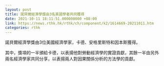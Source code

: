 ```yaml
---
layout: post
title: 諾貝爾經濟學獎由3名美國學者共同獲得
date: 2021-10-11 18:11:51.000000000 +08:00
link: https://news.rthk.hk/rthk/ch/component/k2/1614669-20211011.htm
categories: rthk
---
```


諾貝爾經濟學獎由3位美國經濟學家，卡德、安格里斯特和因本斯獲得。

其中，獎項的一半頒給卡德，以表揚他對勞動經濟學的實證貢獻，其餘一半由另外兩名經濟學家共同分享，以表揚兩人對因果關係分析的方法學的貢獻。
